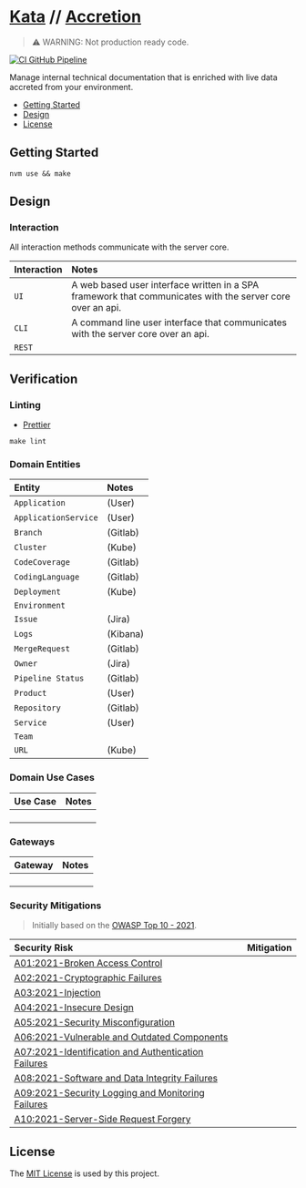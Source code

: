 # [Kata](https://github.com/dbtedman/kata) // [Accretion](https://github.com/dbtedman/kata-accretion)

> ⚠️ WARNING: Not production ready code.

[![CI GitHub Pipeline](https://img.shields.io/github/workflow/status/dbtedman/kata-accretion/ci?style=for-the-badge&logo=github&label=ci)](https://github.com/dbtedman/kata-accretion/actions/workflows/ci.yml)

Manage internal technical documentation that is enriched with live data accreted from your environment.

-   [Getting Started](#getting-started)
-   [Design](#design)
-   [License](#license)

## Getting Started

```shell
nvm use && make
```

## Design

### Interaction

All interaction methods communicate with the server core.

| Interaction | Notes                                                                                                     |
| :---------- | :-------------------------------------------------------------------------------------------------------- |
| `UI`        | A web based user interface written in a SPA framework that communicates with the server core over an api. |
| `CLI`       | A command line user interface that communicates with the server core over an api.                         |
| `REST`      |                                                                                                           |

## Verification

### Linting

-   [Prettier](https://prettier.io)

```shell
make lint
```

### Domain Entities

| Entity               | Notes    |
| :------------------- | :------- |
| `Application`        | (User)   |
| `ApplicationService` | (User)   |
| `Branch`             | (Gitlab) |
| `Cluster`            | (Kube)   |
| `CodeCoverage`       | (Gitlab) |
| `CodingLanguage`     | (Gitlab) |
| `Deployment`         | (Kube)   |
| `Environment`        |          |
| `Issue`              | (Jira)   |
| `Logs`               | (Kibana) |
| `MergeRequest`       | (Gitlab) |
| `Owner`              | (Jira)   |
| `Pipeline Status`    | (Gitlab) |
| `Product`            | (User)   |
| `Repository`         | (Gitlab) |
| `Service`            | (User)   |
| `Team`               |          |
| `URL`                | (Kube)   |

### Domain Use Cases

| Use Case | Notes |
| :------- | :---- |
| ` `      |       |

### Gateways

| Gateway | Notes |
| :------ | :---- |
| ` `     |       |

### Security Mitigations

> Initially based on the [OWASP Top 10 - 2021](https://owasp.org/www-project-top-ten/).

| Security Risk                                                                                                                       | Mitigation |
| :---------------------------------------------------------------------------------------------------------------------------------- | :--------- |
| [A01:2021-Broken Access Control](https://owasp.org/Top10/A01_2021-Broken_Access_Control/)                                           |            |
| [A02:2021-Cryptographic Failures](https://owasp.org/Top10/A02_2021-Cryptographic_Failures/)                                         |            |
| [A03:2021-Injection](https://owasp.org/Top10/A03_2021-Injection/)                                                                   |            |
| [A04:2021-Insecure Design](https://owasp.org/Top10/A04_2021-Insecure_Design/)                                                       |            |
| [A05:2021-Security Misconfiguration](https://owasp.org/Top10/A05_2021-Security_Misconfiguration/)                                   |            |
| [A06:2021-Vulnerable and Outdated Components](https://owasp.org/Top10/A06_2021-Vulnerable_and_Outdated_Components/)                 |            |
| [A07:2021-Identification and Authentication Failures](https://owasp.org/Top10/A07_2021-Identification_and_Authentication_Failures/) |            |
| [A08:2021-Software and Data Integrity Failures](https://owasp.org/Top10/A08_2021-Software_and_Data_Integrity_Failures/)             |            |
| [A09:2021-Security Logging and Monitoring Failures](https://owasp.org/Top10/A09_2021-Security_Logging_and_Monitoring_Failures/)     |            |
| [A10:2021-Server-Side Request Forgery](https://owasp.org/Top10/A10_2021-Server-Side_Request_Forgery_%28SSRF%29/)                    |            |

## License

The [MIT License](./LICENSE.md) is used by this project.
